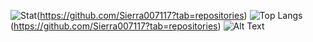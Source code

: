 ![Stat](https://github-readme-stats.vercel.app/api?username=sierra007117&count_private=true&show_icons=true&theme=chartreuse-dark)(https://github.com/Sierra007117?tab=repositories)
![Top Langs](https://github-readme-stats.vercel.app/api/top-langs/?username=sierra007117&langs_count=10&hide=html,SCSS&theme=dark&layout=compact)(https://github.com/Sierra007117?tab=repositories)
![Alt Text](https://github.com/Sierra007117/Sierra007117/blob/master/wp.gif)
